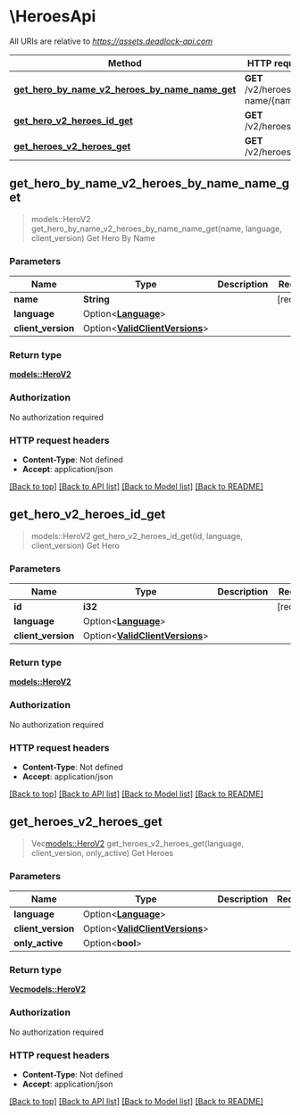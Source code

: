 # \HeroesApi

All URIs are relative to *https://assets.deadlock-api.com*

Method | HTTP request | Description
------------- | ------------- | -------------
[**get_hero_by_name_v2_heroes_by_name_name_get**](HeroesApi.md#get_hero_by_name_v2_heroes_by_name_name_get) | **GET** /v2/heroes/by-name/{name} | Get Hero By Name
[**get_hero_v2_heroes_id_get**](HeroesApi.md#get_hero_v2_heroes_id_get) | **GET** /v2/heroes/{id} | Get Hero
[**get_heroes_v2_heroes_get**](HeroesApi.md#get_heroes_v2_heroes_get) | **GET** /v2/heroes | Get Heroes



## get_hero_by_name_v2_heroes_by_name_name_get

> models::HeroV2 get_hero_by_name_v2_heroes_by_name_name_get(name, language, client_version)
Get Hero By Name

### Parameters


Name | Type | Description  | Required | Notes
------------- | ------------- | ------------- | ------------- | -------------
**name** | **String** |  | [required] |
**language** | Option<[**Language**](.md)> |  |  |
**client_version** | Option<[**ValidClientVersions**](.md)> |  |  |

### Return type

[**models::HeroV2**](HeroV2.md)

### Authorization

No authorization required

### HTTP request headers

- **Content-Type**: Not defined
- **Accept**: application/json

[[Back to top]](#) [[Back to API list]](../README.md#documentation-for-api-endpoints) [[Back to Model list]](../README.md#documentation-for-models) [[Back to README]](../README.md)


## get_hero_v2_heroes_id_get

> models::HeroV2 get_hero_v2_heroes_id_get(id, language, client_version)
Get Hero

### Parameters


Name | Type | Description  | Required | Notes
------------- | ------------- | ------------- | ------------- | -------------
**id** | **i32** |  | [required] |
**language** | Option<[**Language**](.md)> |  |  |
**client_version** | Option<[**ValidClientVersions**](.md)> |  |  |

### Return type

[**models::HeroV2**](HeroV2.md)

### Authorization

No authorization required

### HTTP request headers

- **Content-Type**: Not defined
- **Accept**: application/json

[[Back to top]](#) [[Back to API list]](../README.md#documentation-for-api-endpoints) [[Back to Model list]](../README.md#documentation-for-models) [[Back to README]](../README.md)


## get_heroes_v2_heroes_get

> Vec<models::HeroV2> get_heroes_v2_heroes_get(language, client_version, only_active)
Get Heroes

### Parameters


Name | Type | Description  | Required | Notes
------------- | ------------- | ------------- | ------------- | -------------
**language** | Option<[**Language**](.md)> |  |  |
**client_version** | Option<[**ValidClientVersions**](.md)> |  |  |
**only_active** | Option<**bool**> |  |  |

### Return type

[**Vec<models::HeroV2>**](HeroV2.md)

### Authorization

No authorization required

### HTTP request headers

- **Content-Type**: Not defined
- **Accept**: application/json

[[Back to top]](#) [[Back to API list]](../README.md#documentation-for-api-endpoints) [[Back to Model list]](../README.md#documentation-for-models) [[Back to README]](../README.md)

